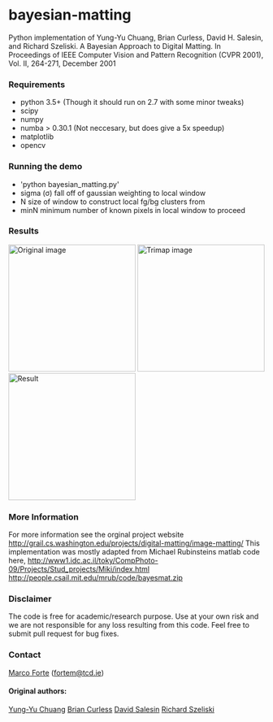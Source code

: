 # bayesian-matting
Python implementation of Yung-Yu Chuang, Brian Curless, David H. Salesin, and Richard Szeliski. A Bayesian Approach to Digital Matting. In Proceedings of IEEE Computer Vision and Pattern Recognition (CVPR 2001), Vol. II, 264-271, December 2001


### Requirements
- python 3.5+ (Though it should run on 2.7 with some minor tweaks)
- scipy
- numpy
- numba > 0.30.1 (Not neccesary, but does give a 5x speedup)
- matplotlib
- opencv

### Running the demo
- 'python bayesian_matting.py'
-  sigma (σ) fall off of gaussian weighting to local window
-  N size of window to construct local fg/bg clusters from
-  minN minimum number of known pixels in local window to proceed


### Results
<img alt="Original image" src="https://github.com/MarcoForte/bayesian-matting/blob/master/gandalf.png" width="250">
<img alt="Trimap image" src="https://github.com/MarcoForte/bayesian-matting/blob/master/gandalfTrimap.png" width="250">
<img alt="Result" src="https://github.com/MarcoForte/bayesian-matting/blob/master/gandalfAlpha.png" width="250">



### More Information

For more information see the orginal project website http://grail.cs.washington.edu/projects/digital-matting/image-matting/
This implementation was mostly adapted from Michael Rubinsteins matlab code here, 
http://www1.idc.ac.il/toky/CompPhoto-09/Projects/Stud_projects/Miki/index.html
http://people.csail.mit.edu/mrub/code/bayesmat.zip

### Disclaimer

The code is free for academic/research purpose. Use at your own risk and we are not responsible for any loss resulting from this code. Feel free to submit pull request for bug fixes.

### Contact 
[Marco Forte](https://marcoforte.github.io/) (fortem@tcd.ie)  

#### Original authors:  
[Yung-Yu Chuang](http://www.cs.washington.edu/homes/cyy) 
[Brian Curless](http://www.cs.washington.edu/homes/curless)
[David Salesin](http://www.cs.washington.edu/homes/salesin)
[Richard Szeliski](http://www.research.microsoft.com/~szeliski)
